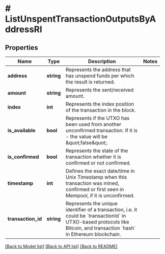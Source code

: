 # # ListUnspentTransactionOutputsByAddressRI

## Properties

Name | Type | Description | Notes
------------ | ------------- | ------------- | -------------
**address** | **string** | Represents the address that has unspend funds per which the result is returned. |
**amount** | **string** | Represents the sent/received amount. |
**index** | **int** | Represents the index position of the transaction in the block. |
**is_available** | **bool** | Represents if the UTXO has been used from another unconfirmed transaction. If it is - the value will be \&quot;false\&quot;. |
**is_confirmed** | **bool** | Represents the state of the transaction whether it is confirmed or not confirmed. |
**timestamp** | **int** | Defines the exact date/time in Unix Timestamp when this transaction was mined, confirmed or first seen in Mempool, if it is unconfirmed. |
**transaction_id** | **string** | Represents the unique identifier of a transaction, i.e. it could be &#x60;transactionId&#x60; in UTXO-based protocols like Bitcoin, and transaction &#x60;hash&#x60; in Ethereum blockchain. |

[[Back to Model list]](../../README.md#models) [[Back to API list]](../../README.md#endpoints) [[Back to README]](../../README.md)
